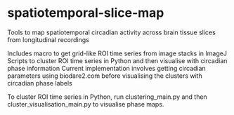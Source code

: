 # spatiotemporal-slice-map
Tools to map spatiotemporal circadian activity across brain tissue slices from longitudinal recordings

Includes macro to get grid-like ROI time series from image stacks in ImageJ 
Scripts to cluster ROI time series in Python and then visualise with circadian phase information
Current implementation involves getting circadian parameters using biodare2.com before visualising the clusters with circadian phase labels

To cluster ROI time series in Python, run clustering_main.py and then cluster_visualisation_main.py to visualise phase maps.

